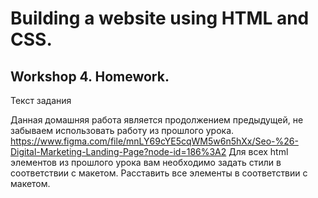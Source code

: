 # Building a website using HTML and CSS. 

## Workshop 4. Homework. 

Текст задания

Данная домашняя работа является продолжением предыдущей, не забываем использовать работу из прошлого урока.
https://www.figma.com/file/mnLY69cYE5cqWM5w6n5hXx/Seo-%26-Digital-Marketing-Landing-Page?node-id=186%3A2
Для всех html элементов из прошлого урока вам необходимо задать стили в соответствии с макетом.
Расставить все элементы в соответствии с макетом.